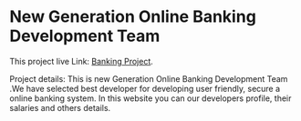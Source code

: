 # New Generation Online Banking Development Team

This project live Link: [Banking Project](https://github.com/facebook/create-react-app).

Project details:
This is new Generation Online Banking Development Team .We have selected best developer for developing user friendly, secure a online banking system. In this website you can our developers profile, their salaries and others details.
